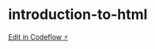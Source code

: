 # introduction-to-html

[Edit in Codeflow ⚡️](https://stackblitz.com/~/github.com/parulchauhann/introduction-to-html)
